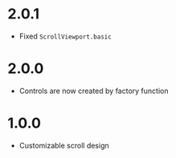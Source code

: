# 2.0.1

+ Fixed `ScrollViewport.basic`

# 2.0.0

+ Controls are now created by factory function

# 1.0.0

+ Customizable scroll design